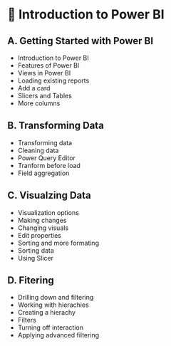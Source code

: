 # 🍏 Introduction to Power BI
## A. Getting Started with Power BI
  
  * Introduction to Power BI
  * Features of Power BI
  * Views in Power BI
  * Loading existing reports
  * Add a card
  * Slicers and Tables
  * More columns

## B. Transforming Data

  * Transforming data
  * Cleaning data
  * Power Query Editor
  * Tranform before load
  * Field aggregation

## C. Visualzing Data

  * Visualization options
  * Making changes
  * Changing visuals
  * Edit properties
  * Sorting and more formating
  * Sorting data
  * Using Slicer

## D. Fitering

  * Drilling down and filtering
  * Working with hierachies
  * Creating a hierachy
  * Filters
  * Turning off interaction
  * Applying advanced filtering
